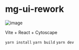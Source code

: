 # mg-ui-rework

![image](https://user-images.githubusercontent.com/26032200/232520045-aa71c7b3-927f-49f9-9e94-e41b1f7e1dbe.png)

Vite + React + Cytoscape

`yarn install`
`yarn build`
`yarn dev`
